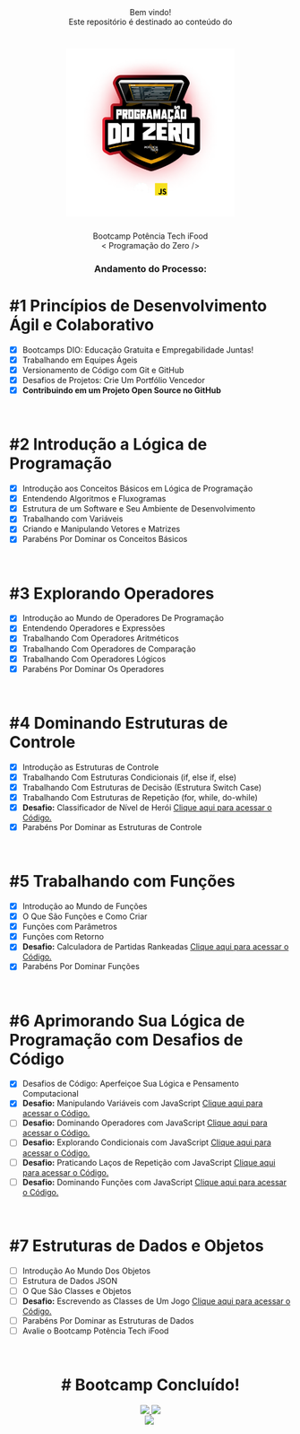 <div align="center">
Bem vindo!
<br/>Este repositório é destinado ao conteúdo do
<h1><img height="300vh" src="img/logo.webp"></h1>
Bootcamp Potência Tech iFood <br/> < Programação do Zero /></h1>
<h3>Andamento do Processo:</h3>
</div>

# #1 Princípios de Desenvolvimento Ágil e Colaborativo

- [X] Bootcamps DIO: Educação Gratuita e Empregabilidade Juntas!
- [X] Trabalhando em Equipes Ágeis
- [X] Versionamento de Código com Git e GitHub
- [X] Desafios de Projetos: Crie Um Portfólio Vencedor
- [X] **Contribuindo em um Projeto Open Source no GitHub**

<br/>

# #2 Introdução a Lógica de Programação

- [X] Introdução aos Conceitos Básicos em Lógica de Programação
- [X] Entendendo Algoritmos e Fluxogramas
- [X] Estrutura de um Software e Seu Ambiente de Desenvolvimento
- [X] Trabalhando com Variáveis
- [X] Criando e Manipulando Vetores e Matrizes
- [X] Parabéns Por Dominar os Conceitos Básicos

<br/>

# #3 Explorando Operadores

- [X] Introdução ao Mundo de Operadores De Programação
- [X] Entendendo Operadores e Expressões
- [X] Trabalhando Com Operadores Aritméticos
- [X] Trabalhando Com Operadores de Comparação
- [X] Trabalhando Com Operadores Lógicos
- [X] Parabéns Por Dominar Os Operadores

<br/>

# #4 Dominando Estruturas de Controle

- [X] Introdução as Estruturas de Controle
- [X] Trabalhando Com Estruturas Condicionais (if, else if, else)
- [X] Trabalhando Com Estruturas de Decisão (Estrutura Switch Case)
- [X] Trabalhando Com Estruturas de Repetição (for, while, do-while)
- [X] **Desafio:** Classificador de Nível de Herói [Clique aqui para acessar o Código.](https://github.com/htonioni/javascript-dio._/blob/main/desafios-de-projeto/nivelHeroi.js)
- [X] Parabéns Por Dominar as Estruturas de Controle

<br/>

# #5 Trabalhando com Funções

- [X] Introdução ao Mundo de Funções
- [X] O Que São Funções e Como Criar
- [X] Funções com Parâmetros
- [X] Funções com Retorno
- [X] **Desafio:** Calculadora de Partidas Rankeadas [Clique aqui para acessar o Código.](https://github.com/htonioni/javascript-dio._/blob/main/desafios-de-projeto/calculadoraPartidas.js)
- [X] Parabéns Por Dominar Funções

<br/>

# #6 Aprimorando Sua Lógica de Programação com Desafios de Código

- [X] Desafios de Código: Aperfeiçoe Sua Lógica e Pensamento Computacional
- [X] **Desafio:** Manipulando Variáveis com JavaScript [Clique aqui para acessar o Código.](https://github.com/htonioni/javascript-dio._/blob/main/desafios-de-codigo/posHeroi.js)
- [ ] **Desafio:** Dominando Operadores com JavaScript [Clique aqui para acessar o Código.]()
- [ ] **Desafio:** Explorando Condicionais com JavaScript [Clique aqui para acessar o Código.]()
- [ ] **Desafio:** Praticando Laços de Repetição com JavaScript [Clique aqui para acessar o Código.]()
- [ ] **Desafio:** Dominando Funções com JavaScript [Clique aqui para acessar o Código.]()

<br/>

# #7 Estruturas de Dados e Objetos

- [ ] Introdução Ao Mundo Dos Objetos
- [ ] Estrutura de Dados JSON
- [ ] O Que São Classes e Objetos
- [ ] **Desafio:** Escrevendo as Classes de Um Jogo [Clique aqui para acessar o Código.]()
- [ ] Parabéns Por Dominar as Estruturas de Dados
- [ ] Avalie o Bootcamp Potência Tech iFood

<br/>

<div align="center">
    <h1># Bootcamp Concluído!</h1>
    <a href="https://www.linkedin.com/in/htonioni/" target="_blank"><img height="25vh" src="https://github.com/leticiapalaro/leticiapalaro/blob/main/linkedin.png?raw=true" target="_blank">
    </a>
    <a href = "mailto:htonioni@outlook.com"><img height="25vh" src="https://github.com/leticiapalaro/leticiapalaro/blob/main/contato.png?raw=true" target="_blank"></a><br>
    <img src="https://hermes.digitalinnovation.one/certificates/cover/.jpg">
    <img height="200vh" src=""><br>

</div>
